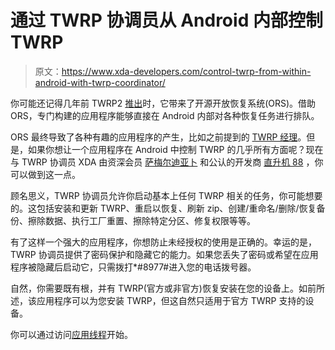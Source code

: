 # 通过 TWRP 协调员从 Android 内部控制 TWRP

> 原文：<https://www.xda-developers.com/control-twrp-from-within-android-with-twrp-coordinator/>

你可能还记得几年前 TWRP2 [推出](http://www.xda-developers.com/android/team-win-recovery-project-updated-to-2-1/ "Team Win Recovery Project Updated to 2.1")时，它带来了开源开放恢复系统(ORS)。借助 ORS，专门构建的应用程序能够直接在 Android 内部对各种恢复任务进行排队。

ORS 最终导致了各种有趣的应用程序的产生，比如之前提到的 [TWRP 经理](http://www.xda-developers.com/android/twrp-manager-makes-recovery-even-easier/ "TWRP Manager Makes Recovery (Even) Easier")。但是，如果你想让一个应用程序在 Android 中控制 TWRP 的几乎所有方面呢？现在与 TWRP 协调员 XDA 由资深会员 [萨梅尔迪亚卜](http://forum.xda-developers.com/member.php?u=4944297) 和公认的开发商 [直升机 88](http://forum.xda-developers.com/member.php?u=1924950) ，你可以做到这一点。

顾名思义，TWRP 协调员允许你启动基本上任何 TWRP 相关的任务，你可能想要的。这包括安装和更新 TWRP、重启以恢复、刷新 zip、创建/重命名/删除/恢复备份、擦除数据、执行工厂重置、擦除特定分区、修复权限等等。

有了这样一个强大的应用程序，你想防止未经授权的使用是正确的。幸运的是，TWRP 协调员提供了密码保护和隐藏它的能力。如果您丢失了密码或希望在应用程序被隐藏后启动它，只需拨打*#8977#进入您的电话拨号器。

自然，你需要既有根，并有 TWRP(官方或非官方)恢复安装在您的设备上。如前所述，该应用程序可以为您安装 TWRP，但这自然只适用于官方 TWRP 支持的设备。

你可以通过访问[应用线程](http://forum.xda-developers.com/showthread.php?t=2721474)开始。